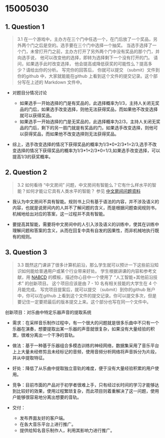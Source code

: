 # 15005030

## 1. Question 1
> 3.1 在一个游戏中，主办方在三个门中任选一个，在门后放了一个奖品，另外两个门之后是空的。选手要在三个门中选择一个抽奖。 当选手选择了一个门，未曾打开门之前，主办方打开了另外两个门中没有奖品的那个门，并向选手说， 他可以改变他的选择，即转为选择剩下一个没有打开的门。  请问，如果选手此时改变选择， 他会提高或降低获奖的可能性么？提高多少？请给出你的分析。 写完你的回答后， 你就可以提交 （submit）文件到你的github 中，大家就能能在github 上看到这个文件的提交记录。这个部分写在上述的 Markdown 文件中。 

- 对题目分情况讨论
  - 如果选手一开始选择的门是有奖品的，此选择概率为1/3，主持人关闭无奖品的门后，如果选手改变选择，则他无法获得奖品，而如果他不改变选择就可以获得奖品。
  - 如果选手一开始选择的门是无奖品的，此选择概率为2/3，主持人关闭无奖品的门后，剩下的另一扇门就是有奖品的门，如果选手改变选择，则他可以获得奖品，而如果他不改变选择则无法获得奖品。

- 综上，选手改变选择的情况下获得奖品的概率为1/3\*0+2/3\*1=2/3,选手不改变选择的情况下获得奖品的概率为1/3\*1+2/3\*0=1/3,如果选手改变选择，可以提高1/3的获奖概率。

## 2. Question 2
> 3.2 如何看待 “中文房间” 问题，中文房间有智能么？它有什么样水平的智能？如何才能让它具有人类水平的智能？  参见 [中文房间问题资料](https://www.bing.com/search?setmkt=zh-CN&q=%E4%B8%AD%E6%96%87%E6%88%BF%E9%97%B4+%E9%97%AE%E9%A2%98)

- 我认为中文房间不具有智能。规则书上只有基于语法的内容，并不涉及语义的内容，也就是说房间内的人并不了解问题的含义，而是根据问题查阅规则书，机械地给出对应的答案，这一过程并不具有智能。

- 要提高其智能，需要将中文房间中的人引入涉及语义的训练中，使其在训练中理解问题和答案的含义，从而在回复中具有自发的因果性，而非机械地执行既有的规则。

## 3. Question 3
> 3.3 既然这门课讲了很多计算机前沿，那么学生就可以预计一下这些前沿知识如何能给普通用户或某个行业带来好处。 学生根据讲课的内容和参考文献，用 [NABCD](https://www.cnblogs.com/xinz/archive/2010/12/01/1893323.html) 的模板，描述你心目中一个使用了 “人工智能+其他前沿技术” 的创新项目。 这个项目应该是由 7 - 10 名有相关技能的大学生在 4 个月能完成。 写完项目提案后，就可以提交 （submit）到你的github 账户中，你可以在github 上看到这个文件的提交记录。你可以提交多次，但是要记住一定要把最后的版本提交上来。这个部分也写在同一个文件中。 

创新项目：对乐曲中特定乐器声音的提取系统

- 需求：在采样音乐制作过程中，有一个很大的问题就是很多乐曲中不只有一个乐器在演奏，想要提取出某一乐器的声音就很复杂，如果没有大量经验的积累，很难分离出一个干净的音轨。

- 做法：基于一种基于乐器组合多模态训练的神经网络，数据集采用了音乐平台上上大量未经修剪且未经标记的音频，使用音频分析网络将声音拆分为片段，并从中提取特征。

- 好处：降低了从乐曲中提取独立音轨的难度，便于没有大量经验积累的用户使用。

- 竞争：目前市面的产品对于初学者很难上手，只有经过长时间的学习才能够达到比较好的效果，使用过程繁琐复杂，而此项目则着重解决了这一问题，使用户能够很容易地分离出想要的音轨。

- 交付：
  - 发布界面友好的客户端。
  - 在各大音乐平台上进行推广。
  - 提供给知名音乐制作人，利用其影响力进行推广。
  
